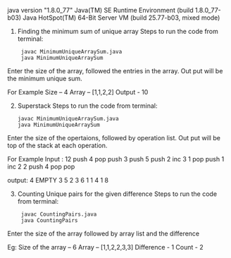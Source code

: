 
java version "1.8.0_77"
Java(TM) SE Runtime Environment (build 1.8.0_77-b03)
Java HotSpot(TM) 64-Bit Server VM (build 25.77-b03, mixed mode)

1. Finding the minimum sum of unique array
Steps to run the code from terminal:

        javac MinimumUniqueArraySum.java
        java MinimumUniqueArraySum

Enter the size of the array, followed the entries in the array. Out put will be the minimum unique sum.

For Example
Size – 4
Array – [1,1,2,2]
Output - 10


2.  Superstack
Steps to run the code from terminal:

        javac MinimumUniqueArraySum.java
        java MinimumUniqueArraySum

Enter the size of the opertaions, followed by operation list. Out put will be top of the stack at each operation.

For Example
Input : 
12
push 4
pop
push 3
push 5
push 2
inc 3 1
pop
push 1
inc 2 2
push 4
pop
pop

output: 
4
EMPTY
3
5
2
3
6
1
1
4
1
8

3. Counting Unique pairs for the given difference
Steps to run the code from terminal:

        javac CountingPairs.java
        java CountingPairs

Enter the size of the array followed by array list and the difference

Eg:
Size of the array – 6
Array – [1,1,2,2,3,3]
Difference - 1
Count - 2
